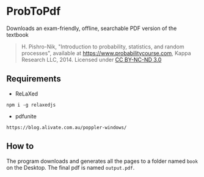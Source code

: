 # ProbToPdf
Downloads an exam-friendly, offline, searchable PDF version of the textbook
  > H. Pishro-Nik, "Introduction to probability, statistics, and random processes", available at https://www.probabilitycourse.com, Kappa     Research LLC, 2014. Licensed under [CC BY-NC-ND 3.0](https://creativecommons.org/licenses/by-nc-nd/3.0/deed.en_US)

## Requirements
- ReLaXed
```
npm i -g relaxedjs
```
- pdfunite
```
https://blog.alivate.com.au/poppler-windows/
```

## How to
The program downloads and generates all the pages to a folder named `book` on the Desktop. The final pdf is named `output.pdf`.
